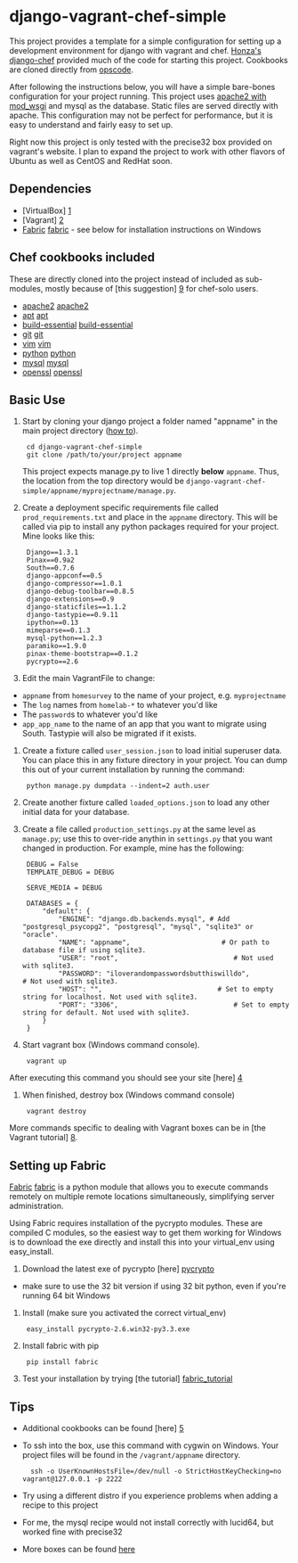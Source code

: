django-vagrant-chef-simple
==========================

This project provides a template for a simple configuration for setting up a development environment for django with vagrant and chef.  [Honza's django-chef][0] provided much of the code for starting this project.  Cookbooks are cloned directly from [opscode][cookbooks]. 

After following the instructions below, you will have a simple bare-bones configuration for your project running.  This project uses [apache2 with mod_wsgi][django_apache_modwsgi] and mysql as the database.  Static files are served directly with apache.  This configuration may not be perfect for performance, but it is easy to understand and fairly easy to set up.

Right now this project is only tested with the precise32 box provided on vagrant's website.  I plan to expand the project to work with other flavors of Ubuntu as well as CentOS and RedHat soon.

Dependencies
---------------

  - [VirtualBox] [1]
  - [Vagrant] [2]
  - [Fabric] [fabric] - see below for installation instructions on Windows


Chef cookbooks included
---------------
These are directly cloned into the project instead of included as sub-modules, mostly because of [this suggestion] [9] for chef-solo users.

  - [apache2] [apache2]
  - [apt] [apt]
  - [build-essential] [build-essential]
  - [git] [git]
  - [vim] [vim]
  - [python] [python]
  - [mysql] [mysql]
  - [openssl] [openssl]


Basic Use
---------------
  
1. Start by cloning your django project a folder named "appname" in the main project directory ([how to][7]).

        cd django-vagrant-chef-simple
        git clone /path/to/your/project appname

   This project expects manage.py to live 1 directly __below__ `appname`.  Thus, the location from the top directory would be `django-vagrant-chef-simple/appname/myprojectname/manage.py`.

1. Create a deployment specific requirements file called `prod_requirements.txt` and place in the `appname` directory.  This will be called via pip to install any python packages required for your project.  Mine looks like this:

        Django==1.3.1
        Pinax==0.9a2
        South==0.7.6
        django-appconf==0.5
        django-compressor==1.0.1
        django-debug-toolbar==0.8.5
        django-extensions==0.9
        django-staticfiles==1.1.2
        django-tastypie==0.9.11
        ipython==0.13
        mimeparse==0.1.3
        mysql-python==1.2.3
        paramiko==1.9.0
        pinax-theme-bootstrap==0.1.2
        pycrypto==2.6

1. Edit the main VagrantFile to change: 
  * `appname` from `homesurvey` to the name of your project, e.g. `myprojectname`
  * The `log` names from `homelab-*` to whatever you'd like
  * The `password`s to whatever you'd like
  * `app_app_name` to the name of an app that you want to migrate using South.  Tastypie will also be migrated if it exists.

1. Create a fixture called `user_session.json` to load initial superuser data.  You can place this in any fixture directory in your project.  You can dump this out of your current installation by running the command:

        python manage.py dumpdata --indent=2 auth.user

1. Create another fixture called `loaded_options.json` to load any other initial data for your database.

1. Create a file called `production_settings.py` at the same level as `manage.py`; use this to over-ride anythin in `settings.py` that you want changed in production.  For example, mine has the following:

        DEBUG = False
        TEMPLATE_DEBUG = DEBUG
        
        SERVE_MEDIA = DEBUG
        
        DATABASES = {
            "default": {
                "ENGINE": "django.db.backends.mysql", # Add "postgresql_psycopg2", "postgresql", "mysql", "sqlite3" or "oracle".
                "NAME": "appname",                       # Or path to database file if using sqlite3.
                "USER": "root",                             # Not used with sqlite3.
                "PASSWORD": "iloverandompasswordsbutthiswilldo",                         # Not used with sqlite3.
                "HOST": "",                             # Set to empty string for localhost. Not used with sqlite3.
                "PORT": "3306",                             # Set to empty string for default. Not used with sqlite3.
            }
        }


1. Start vagrant box (Windows command console).  

        vagrant up

  After executing this command you should see your site [here] [4]

1. When finished, destroy box (Windows command console)

        vagrant destroy

More commands specific to dealing with Vagrant boxes can be in [the Vagrant tutorial] [8].

Setting up Fabric
---------------

[Fabric] [fabric] is a python module that allows you to execute commands remotely on multiple remote locations simultaneously, simplifying server administration.

Using Fabric requires installation of the pycrypto modules.  These are compiled C modules, so the easiest way to get them working for Windows is to download the exe directly and install this into your virtual\_env using easy\_install.

1. Download the latest exe of pycrypto [here] [pycrypto]

 * make sure to use the 32 bit version if using 32 bit python, even if you're running 64 bit Windows

1. Install (make sure you activated the correct virtual\_env)

        easy_install pycrypto-2.6.win32-py3.3.exe    
    
1. Install fabric with pip

        pip install fabric 

1. Test your installation by trying [the tutorial] [fabric_tutorial]

        
Tips
---------------
* Additional cookbooks can be found [here] [5]
* To ssh into the box, use this command with cygwin on Windows.  Your project files will be found in the `/vagrant/appname` directory.

        ssh -o UserKnownHostsFile=/dev/null -o StrictHostKeyChecking=no vagrant@127.0.0.1 -p 2222

* Try using a different distro if you experience problems when adding a recipe to this project
 * For me, the mysql recipe would not install correctly with lucid64, but worked fine with precise32
 * More boxes can be found [here][6]
    
  [cookbooks]: https://github.com/opscode-cookbooks/
  [pycrypto]: http://www.voidspace.org.uk/python/modules.shtml#pycrypto
  [fabric]: http://docs.fabfile.org/en/1.5/index.html
  [fabric_tutorial]: http://docs.fabfile.org/en/1.5/tutorial.html

  [apache2]: https://github.com/opscode-cookbooks/apache2.git
  [apt]: https://github.com/opscode-cookbooks/apt.git
  [build-essential]: https://github.com/opscode-cookbooks/build-essential.git
  [git]: https://github.com/opscode-cookbooks/git.git
  [vim]: https://github.com/opscode-cookbooks/vim.git
  [python]: https://github.com/opscode-cookbooks/python.git
  [mysql]: https://github.com/opscode-cookbooks/mysql.git
  [openssl]: https://github.com/opscode-cookbooks/openssl.git
  [django_apache_modwsgi]: https://docs.djangoproject.com/en/1.4/howto/deployment/wsgi/modwsgi/
  
  [0]: https://github.com/honza/django-chef
  [1]: https://www.virtualbox.org/wiki/Downloads
  [2]: http://vagrantup.com/
  [4]: http://localhost:8070/
  [5]: https://github.com/opscode-cookbooks/
  [6]: https://github.com/mitchellh/vagrant/wiki/Available-Vagrant-Boxes
  [7]: http://stackoverflow.com/questions/651038/how-do-you-clone-a-git-repository-into-a-specific-folder
  [8]: http://vagrantup.com/v1/docs/getting-started/teardown.html
  [9]: http://stackoverflow.com/questions/8941034/provisioning-vagrant-w-chef